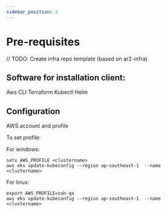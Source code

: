 ```yaml
---
sidebar_position: 2
---
```


# Pre-requisites

// TODO: Create infra repo template (based on ar2-infra)


## Software for installation client:
Aws CLI
Terraform
Kubectl
Helm

## Configuration
AWS account and profile

To set profile:


For windows:
```
setx AWS_PROFILE <clustername>
aws eks update-kubeconfig --region ap-southeast-1  --name <clustername>
```


For linux:
```
export AWS_PROFILE=soh-qa
aws eks update-kubeconfig --region ap-southeast-1  --name <clustername>
```

